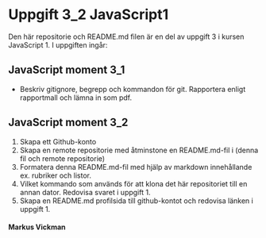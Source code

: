 # Uppgift 3_2 JavaScript1
Den här repositorie och README.md filen är en del av uppgift 3 i kursen JavaScript 1.
I uppgiften ingår:
## JavaScript moment 3_1
   * Beskriv gitignore, begrepp och kommandon för git. Rapportera enligt rapportmall och lämna in som pdf.

## JavaScript moment 3_2
   1. Skapa ett Github-konto
   2. Skapa en remote repositorie med åtminstone en README.md-fil i (denna fil och remote repositorie)
   3. Formatera denna README.md-fil med hjälp av markdown innehållande ex. rubriker och listor.
   4. Vilket kommando som används för att klona det här repositoriet till en annan dator. Redovisa svaret i uppgift 1.
   5. Skapa en README.md profilsida till github-kontot och redovisa länken i uppgift 1.

#### Markus Vickman
